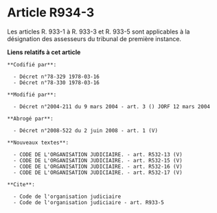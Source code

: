 # Article R934-3

Les articles R. 933-1 à R. 933-3 et R. 933-5 sont applicables à la désignation des assesseurs du tribunal de première
instance.

**Liens relatifs à cet article**

	**Codifié par**:

	  - Décret n°78-329 1978-03-16
	  - Décret n°78-330 1978-03-16

	**Modifié par**:

	  - Décret n°2004-211 du 9 mars 2004 - art. 3 () JORF 12 mars 2004

	**Abrogé par**:

	  - Décret n°2008-522 du 2 juin 2008 - art. 1 (V)

	**Nouveaux textes**:

	  - CODE DE L'ORGANISATION JUDICIAIRE. - art. R532-13 (V)
	  - CODE DE L'ORGANISATION JUDICIAIRE. - art. R532-15 (V)
	  - CODE DE L'ORGANISATION JUDICIAIRE. - art. R532-16 (V)
	  - CODE DE L'ORGANISATION JUDICIAIRE. - art. R532-17 (V)

	**Cite**:

	  - Code de l'organisation judiciaire
	  - Code de l'organisation judiciaire - art. R933-5
